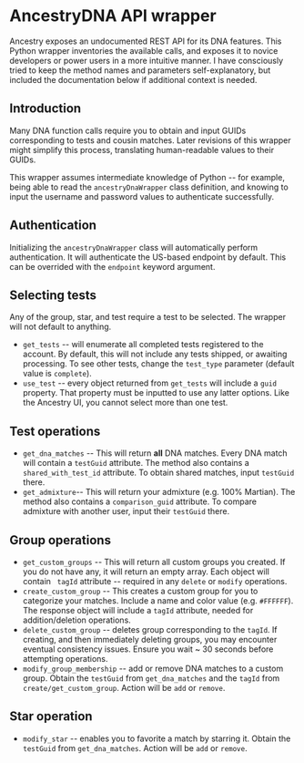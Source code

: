 # AncestryDNA API wrapper

Ancestry exposes an undocumented REST API for its DNA features. This Python wrapper inventories the available calls, and exposes it to novice developers or power users in a more intuitive manner. I have consciously tried to keep the method names and parameters self-explanatory, but included the documentation below if additional context is needed.

## Introduction
Many DNA function calls require you to obtain and input GUIDs corresponding to tests and cousin matches. Later revisions of this wrapper might simplify this process, translating human-readable values to their GUIDs.

This wrapper assumes intermediate knowledge of Python -- for example, being able to read the `ancestryDnaWrapper` class definition, and knowing to input the username and password values to authenticate successfully. 

## Authentication
Initializing the `ancestryDnaWrapper` class will automatically perform authentication. It will authenticate the US-based endpoint by default. This can be overrided with the `endpoint` keyword argument.

## Selecting tests
Any of the group, star, and test require a test to be selected. The wrapper will not default to anything.

* `get_tests` -- will enumerate all completed tests registered to the account. By default, this will not include any tests shipped, or awaiting processing. To see other tests, change the `test_type` parameter (default value is `complete`).
* `use_test` -- every object returned from `get_tests` will include a `guid` property. That property must be inputted to use any latter options. Like the Ancestry UI, you cannot select more than one test.

## Test operations
* `get_dna_matches` -- This will return **all** DNA matches. Every DNA match will contain a `testGuid` attribute. The method also contains a `shared_with_test_id` attribute. To obtain shared matches, input `testGuid` there.
* `get_admixture`-- This will return your admixture (e.g. 100% Martian). The method also contains a `comparison_guid` attribute. To compare admixture with another user, input their `testGuid` there.

## Group operations
* `get_custom_groups` -- This will return all custom groups you created. If you do not have any, it will return an empty array. Each object will contain ` tagId` attribute -- required in any `delete` or `modify` operations. 
* `create_custom_group` -- This creates a custom group for you to categorize your matches. Include a name and color value (e.g. `#FFFFFF`). The response object will include a `tagId` attribute, needed for addition/deletion operations.
* `delete_custom_group` -- deletes group corresponding to the `tagId`. If creating, and then immediately deleting groups, you may encounter eventual consistency issues. Ensure you wait ~ 30 seconds before attempting operations.
* `modify_group_membership` -- add or remove DNA matches to a custom group. Obtain the `testGuid` from `get_dna_matches` and the `tagId` from `create/get_custom_group`. Action will be `add` or `remove`.

## Star operation
* `modify_star` -- enables you to favorite a match by starring it. Obtain the `testGuid` from `get_dna_matches`. Action will be `add` or `remove`.